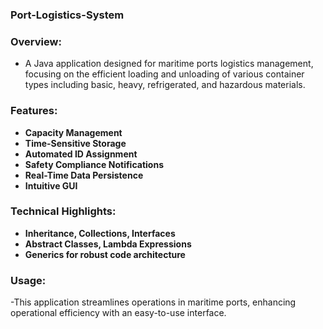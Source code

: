 ### Port-Logistics-System
 ### Overview:
- A Java application designed for maritime ports logistics management, focusing on the efficient loading and unloading of various container types including basic, heavy, refrigerated, and hazardous materials.

### Features: 
- **Capacity Management**
- **Time-Sensitive Storage**
- **Automated ID Assignment**
- **Safety Compliance Notifications**
- **Real-Time Data Persistence**
- **Intuitive GUI**

### Technical Highlights:
- **Inheritance, Collections, Interfaces**
- **Abstract Classes, Lambda Expressions**
- **Generics for robust code architecture**

### Usage:
-This application streamlines operations in maritime ports, enhancing operational efficiency with an easy-to-use interface.
